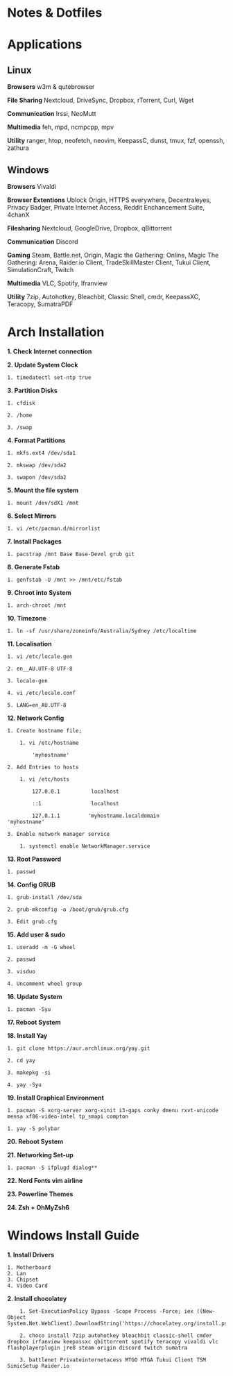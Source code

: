 # Notes & Dotfiles

# Applications
## Linux
**Browsers**
w3m & qutebrowser

**File Sharing**
Nextcloud, DriveSync, Dropbox, rTorrent, Curl, Wget

**Communication**
Irssi, NeoMutt

**Multimedia**
feh, mpd, ncmpcpp, mpv

**Utility**
ranger, htop, neofetch, neovim, KeepassC, dunst, tmux, fzf, openssh, zathura

## Windows
**Browsers**
Vivaldi 

**Browser Extentions**
Ublock Origin, HTTPS everywhere, Decentraleyes, Privacy Badger, Private Internet Access, Reddit Enchancement Suite, 4chanX

**Filesharing**
Nextcloud, GoogleDrive, Dropbox, qBittorrent

**Communication**
Discord 

**Gaming**
Steam, Battle.net, Origin, Magic the Gathering: Online, Magic The Gathering: Arena, Raider.io Client, TradeSkillMaster Client, Tukui Client, SimulationCraft, Twitch

**Multimedia**
VLC, Spotify, Ifranview

**Utility**
7zip, Autohotkey, Bleachbit, Classic Shell, cmdr, KeepassXC, Teracopy, SumatraPDF

# Arch Installation
**1. Check Internet connection**

**2. Update System Clock**

    1. timedatectl set-ntp true
    
**3. Partition Disks**

    1. cfdisk
    
    2. /home
    
    3. /swap
    
**4. Format Partitions**

    1. mkfs.ext4 /dev/sda1
    
    2. mkswap /dev/sda2
    
    3. swapon /dev/sda2
    
**5. Mount the file system**

    1. mount /dev/sdX1 /mnt
    
**6. Select Mirrors**

    1. vi /etc/pacman.d/mirrorlist
    
**7. Install Packages**

    1. pacstrap /mnt Base Base-Devel grub git
    
**8. Generate Fstab**

    1. genfstab -U /mnt >> /mnt/etc/fstab
    
**9. Chroot into System**

    1. arch-chroot /mnt
    
**10. Timezone**

    1. ln -sf /usr/share/zoneinfo/Australia/Sydney /etc/localtime
    
**11. Localisation**

    1. vi /etc/locale.gen
    
    2. en__AU.UTF-8 UTF-8
    
    3. locale-gen
    
    4. vi /etc/locale.conf
    
    5. LANG=en_AU.UTF-8
    
**12. Network Config**

    1. Create hostname file;
    
        1. vi /etc/hostname
        
            'myhostname'
            
    2. Add Entries to hosts
    
        1. vi /etc/hosts
        
            127.0.0.1          localhost
            
            ::1                localhost
            
            127.0.1.1         'myhostname.localdomain          'myhostname'
            
    3. Enable network manager service
    
        1. systemctl enable NetworkManager.service
        
        
**13. Root Password**

    1. passwd
    
**14. Config GRUB**

    1. grub-install /dev/sda
    
    2. grub-mkconfig -o /boot/grub/grub.cfg
    
    3. Edit grub.cfg
    
**15. Add user & sudo**

    1. useradd -m -G wheel 
    
    2. passwd 
    
    3. visduo
    
    4. Uncomment wheel group
    
    
**16. Update System**

    1. pacman -Syu
    
**17. Reboot System**

**18. Install Yay**

    1. git clone https://aur.archlinux.org/yay.git
    
    2. cd yay
    
    3. makepkg -si
    
    4. yay -Syu
    
**19. Install Graphical Environment**

    1. pacman -S xorg-server xorg-xinit i3-gaps conky dmenu rxvt-unicode mensa xf86-video-intel tp_smapi compton
    
    1. yay -S polybar
    
**20. Reboot System**

**21. Networking Set-up**

    1. pacman -S ifplugd dialog**
    
**22. Nerd Fonts vim airline**

**23. Powerline Themes**

**24. Zsh + OhMyZsh6**


# Windows Install Guide

**1. Install Drivers**

    1. Motherboard    
    2. Lan    
    3. Chipset
    4. Video Card

**2. Install chocolatey**
```
    1. Set-ExecutionPolicy Bypass -Scope Process -Force; iex ((New-Object System.Net.WebClient).DownloadString('https://chocolatey.org/install.ps1'))

    2. choco install 7zip autohotkey bleachbit classic-shell cmder dropbox irfanview keepassxc qbittorrent spotify teracopy vivaldi vlc flashplayerplugin jre8 steam origin discord twitch sumatra

    3. battlenet Privateinternetacess MTGO MTGA Tukui Client TSM SimicSetup Raider.io
```
